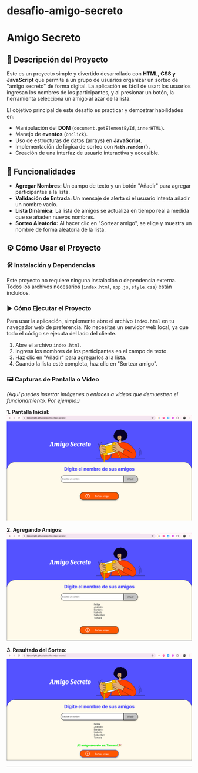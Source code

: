 # desafio-amigo-secreto 
# Amigo Secreto

## 📝 Descripción del Proyecto
Este es un proyecto simple y divertido desarrollado con **HTML, CSS y JavaScript** que permite a un grupo de usuarios organizar un sorteo de "amigo secreto" de forma digital. La aplicación es fácil de usar: los usuarios ingresan los nombres de los participantes, y al presionar un botón, la herramienta selecciona un amigo al azar de la lista.

El objetivo principal de este desafío es practicar y demostrar habilidades en:
-   Manipulación del **DOM** (`document.getElementById`, `innerHTML`).
-   Manejo de **eventos** (`onclick`).
-   Uso de estructuras de datos (arrays) en **JavaScript**.
-   Implementación de lógica de sorteo con **`Math.random()`**.
-   Creación de una interfaz de usuario interactiva y accesible.

## 🚀 Funcionalidades
-   **Agregar Nombres:** Un campo de texto y un botón "Añadir" para agregar participantes a la lista.
-   **Validación de Entrada:** Un mensaje de alerta si el usuario intenta añadir un nombre vacío.
-   **Lista Dinámica:** La lista de amigos se actualiza en tiempo real a medida que se añaden nuevos nombres.
-   **Sorteo Aleatorio:** Al hacer clic en "Sortear amigo", se elige y muestra un nombre de forma aleatoria de la lista.

## ⚙️ Cómo Usar el Proyecto

### 🛠️ Instalación y Dependencias
Este proyecto no requiere ninguna instalación o dependencia externa. Todos los archivos necesarios (`index.html`, `app.js`, `style.css`) están incluidos.

### ▶️ Cómo Ejecutar el Proyecto
Para usar la aplicación, simplemente abre el archivo `index.html` en tu navegador web de preferencia. No necesitas un servidor web local, ya que todo el código se ejecuta del lado del cliente.

1.  Abre el archivo `index.html`.
2.  Ingresa los nombres de los participantes en el campo de texto.
3.  Haz clic en "Añadir" para agregarlos a la lista.
4.  Cuando la lista esté completa, haz clic en "Sortear amigo".

### 🖼️ Capturas de Pantalla o Video
*(Aquí puedes insertar imágenes o enlaces a videos que demuestren el funcionamiento. Por ejemplo:)*

**1. Pantalla Inicial:**
![Pantalla inicial de la aplicación, mostrando el campo para agregar nombres.](assets/pantalla-inicial.png)

**2. Agregando Amigos:**
![Captura de pantalla con varios nombres añadidos a la lista.](assets/nombres-sorteo.png)

**3. Resultado del Sorteo:**
![Imagen mostrando el resultado del sorteo con un nombre elegido al azar.](assets/resultado-sorteo.png)

---
